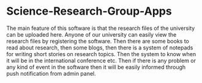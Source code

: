 # Science-Research-Group-Apps

The main feature of this software is that the research files of the university can be uploaded here. Anyone of our university can easily view the research files by registering the software. Then there are some books to read about research, then some blogs, then there is a system of notepads for writing short stories on research topics. Then the system to know when it will be in the international conference etc. Then if there is any problem or any kind of event in the software then it will be easily informed through push notification from admin panel.
